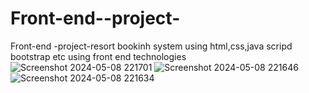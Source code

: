 # Front-end--project-
Front-end -project-resort bookinh system using html,css,java scripd bootstrap etc
using front end technologies
![Screenshot 2024-05-08 221701](https://github.com/Sheethalsheethu/Front-end--project-/assets/135441066/46d1410f-c0ea-4a64-9015-dfb5bff1a102)
![Screenshot 2024-05-08 221646](https://github.com/Sheethalsheethu/Front-end--project-/assets/135441066/91b603ac-563a-4c05-a457-c0a47b4844bb)
![Screenshot 2024-05-08 221634](https://github.com/Sheethalsheethu/Front-end--project-/assets/135441066/cca9733c-9adf-46d2-905e-ca728eb3203b)
